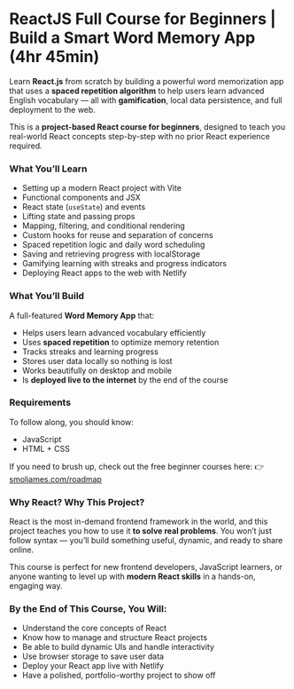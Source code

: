 # **ReactJS Full Course for Beginners | Build a Smart Word Memory App (4hr 45min)**

Learn **React.js** from scratch by building a powerful word memorization app that uses a **spaced repetition algorithm** to help users learn advanced English vocabulary — all with **gamification**, local data persistence, and full deployment to the web.

This is a **project-based React course for beginners**, designed to teach you real-world React concepts step-by-step with no prior React experience required.

### **What You’ll Learn**

* Setting up a modern React project with Vite
* Functional components and JSX
* React state (`useState`) and events
* Lifting state and passing props
* Mapping, filtering, and conditional rendering
* Custom hooks for reuse and separation of concerns
* Spaced repetition logic and daily word scheduling
* Saving and retrieving progress with localStorage
* Gamifying learning with streaks and progress indicators
* Deploying React apps to the web with Netlify

### **What You’ll Build**

A full-featured **Word Memory App** that:

* Helps users learn advanced vocabulary efficiently
* Uses **spaced repetition** to optimize memory retention
* Tracks streaks and learning progress
* Stores user data locally so nothing is lost
* Works beautifully on desktop and mobile
* Is **deployed live to the internet** by the end of the course

### **Requirements**

To follow along, you should know:

* JavaScript
* HTML + CSS

If you need to brush up, check out the free beginner courses here:
👉 [smoljames.com/roadmap](https://www.smoljames.com/roadmap)

### **Why React? Why This Project?**

React is the most in-demand frontend framework in the world, and this project teaches you how to use it **to solve real problems**. You won’t just follow syntax — you’ll build something useful, dynamic, and ready to share online.

This course is perfect for new frontend developers, JavaScript learners, or anyone wanting to level up with **modern React skills** in a hands-on, engaging way.

### **By the End of This Course, You Will:**

* Understand the core concepts of React
* Know how to manage and structure React projects
* Be able to build dynamic UIs and handle interactivity
* Use browser storage to save user data
* Deploy your React app live with Netlify
* Have a polished, portfolio-worthy project to show off

